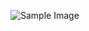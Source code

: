 ![Sample Image](https://res.cloudinary.com/dysicl49j/image/upload/v1703700314/Screenshot_66_qxqavf.png)
